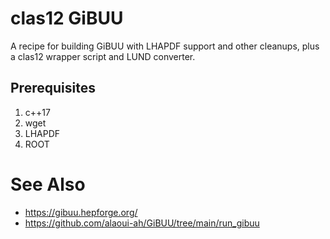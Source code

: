 # clas12 GiBUU
A recipe for building GiBUU with LHAPDF support and other cleanups, plus a clas12 wrapper script and LUND converter.

## Prerequisites
1. c++17
1. wget
1. LHAPDF
1. ROOT

# See Also
* https://gibuu.hepforge.org/
* https://github.com/alaoui-ah/GiBUU/tree/main/run_gibuu
